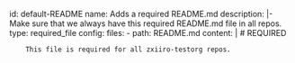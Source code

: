 id: default-README
name: Adds a required README.md
description: |-
  Make sure that we always have this required
  README.md file in all repos.
type: required_file
config:
  files:
    - path: README.md
      content: |
        # REQUIRED
                
        This file is required for all zxiiro-testorg repos.
